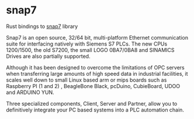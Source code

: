 # snap7

Rust bindings to [snap7](http://snap7.sourceforge.net/) library

Snap7 is an open source, 32/64 bit, multi-platform Ethernet communication suite for interfacing natively with Siemens S7 PLCs. The new CPUs 1200/1500, the old S7200, the small LOGO 0BA7/0BA8 and SINAMICS Drives are also partially supported.

Although it has been designed to overcome the limitations of OPC servers when transferring large amounts of high speed data in industrial facilities, it scales well down to small Linux based arm or mips boards such as Raspberry PI (1 and 2) , BeagleBone Black, pcDuino, CubieBoard, UDOO and ARDUINO YUN.

Three specialized components, Client, Server and Partner, allow you to definitively integrate your PC based systems into a PLC automation chain.
